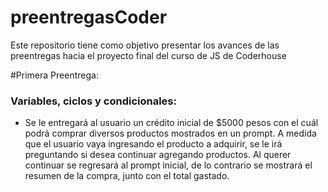 # preentregasCoder
Este repositorio tiene como objetivo presentar los avances de las preentregas hacia el proyecto final del curso de JS de Coderhouse

#Primera Preentrega:

### Variables, ciclos y condicionales:

- Se le entregará al usuario un crédito inicial de $5000 pesos con el cuál podrá comprar diversos productos mostrados en un prompt. A medida que el usuario vaya ingresando el producto a adquirir, se le irá preguntando si desea continuar agregando productos. Al querer continuar se regresará al prompt inicial, de lo contrario se mostrará el resumen de la compra, junto con el total gastado.

